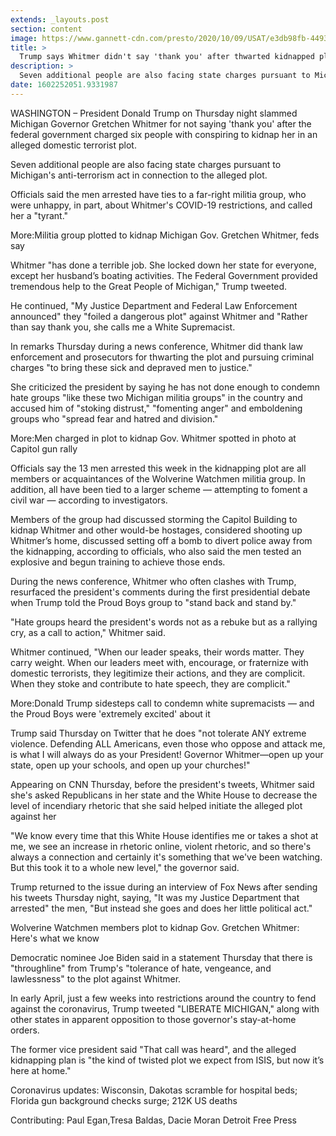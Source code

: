 ```yaml
--- 
extends: _layouts.post 
section: content 
image: https://www.gannett-cdn.com/presto/2020/10/09/USAT/e3db98fb-4493-4779-bd2d-7e0d35c49614-AP_Election_2020_Harris.jpg?crop=3669,2064,x0,y164&width=3200&height=1801&format=pjpg&auto=webp 
title: > 
  Trump says Whitmer didn't say 'thank you' after thwarted kidnapped plot. She did thank law enforcement 
description: > 
  Seven additional people are also facing state charges pursuant to Michigan's anti-terrorism act in connection to the alleged plot.More:Militia group plotted to kidnap Michigan Gov.The Federal Government provided tremendous help to the Great People of Michigan," Trump tweeted.He continued, "My Justice Department and Federal Law Enforcement announced" they "foiled a dangerous plot" against Whitmer and "Rather than say thank you, she calls me a White Supremacist.In remarks Thursday during a news conference, Whitmer did thank law enforcement and prosecutors for thwarting the plot and pursuing criminal charges "to bring these sick and depraved men to justice." 
date: 1602252051.9331987 
--- 
```

WASHINGTON – President Donald Trump on Thursday night slammed Michigan Governor Gretchen Whitmer for not saying 'thank you' after the federal government charged six people with conspiring to kidnap her in an alleged domestic terrorist plot.

Seven additional people are also facing state charges pursuant to Michigan's anti-terrorism act in connection to the alleged plot.

Officials said the men arrested have ties to a far-right militia group, who were unhappy, in part, about Whitmer's COVID-19 restrictions, and called her a "tyrant."

More:Militia group plotted to kidnap Michigan Gov. Gretchen Whitmer, feds say

Whitmer "has done a terrible job. She locked down her state for everyone, except her husband’s boating activities. The Federal Government provided tremendous help to the Great People of Michigan," Trump tweeted.

He continued, "My Justice Department and Federal Law Enforcement announced" they "foiled a dangerous plot" against Whitmer and "Rather than say thank you, she calls me a White Supremacist.

In remarks Thursday during a news conference, Whitmer did thank law enforcement and prosecutors for thwarting the plot and pursuing criminal charges "to bring these sick and depraved men to justice."

She criticized the president by saying he has not done enough to condemn hate groups "like these two Michigan militia groups" in the country and accused him of "stoking distrust," "fomenting anger" and emboldening groups who "spread fear and hatred and division."

More:Men charged in plot to kidnap Gov. Whitmer spotted in photo at Capitol gun rally

Officials say the 13 men arrested this week in the kidnapping plot are all members or acquaintances of the Wolverine Watchmen militia group. In addition, all have been tied to a larger scheme — attempting to foment a civil war — according to investigators.

Members of the group had discussed storming the Capitol Building to kidnap Whitmer and other would-be hostages, considered shooting up Whitmer’s home, discussed setting off a bomb to divert police away from the kidnapping, according to officials, who also said the men tested an explosive and begun training to achieve those ends.

During the news conference, Whitmer who often clashes with Trump, resurfaced the president's comments during the first presidential debate when Trump told the Proud Boys group to "stand back and stand by."

"Hate groups heard the president's words not as a rebuke but as a rallying cry, as a call to action," Whitmer said.

Whitmer continued, "When our leader speaks, their words matter. They carry weight. When our leaders meet with, encourage, or fraternize with domestic terrorists, they legitimize their actions, and they are complicit. When they stoke and contribute to hate speech, they are complicit."

More:Donald Trump sidesteps call to condemn white supremacists — and the Proud Boys were 'extremely excited' about it

Trump said Thursday on Twitter that he does "not tolerate ANY extreme violence. Defending ALL Americans, even those who oppose and attack me, is what I will always do as your President! Governor Whitmer—open up your state, open up your schools, and open up your churches!"

Appearing on CNN Thursday, before the president's tweets, Whitmer said she's asked Republicans in her state and the White House to decrease the level of incendiary rhetoric that she said helped initiate the alleged plot against her

"We know every time that this White House identifies me or takes a shot at me, we see an increase in rhetoric online, violent rhetoric, and so there's always a connection and certainly it's something that we've been watching. But this took it to a whole new level," the governor said.

Trump returned to the issue during an interview of Fox News after sending his tweets Thursday night, saying, "It was my Justice Department that arrested" the men, "But instead she goes and does her little political act."

Wolverine Watchmen members plot to kidnap Gov. Gretchen Whitmer: Here's what we know

Democratic nominee Joe Biden said in a statement Thursday that there is "throughline" from Trump's "tolerance of hate, vengeance, and lawlessness" to the plot against Whitmer.

In early April, just a few weeks into restrictions around the country to fend against the coronavirus, Trump tweeted "LIBERATE MICHIGAN," along with other states in apparent opposition to those governor's stay-at-home orders.

The former vice president said "That call was heard", and the alleged kidnapping plan is "the kind of twisted plot we expect from ISIS, but now it’s here at home."

Coronavirus updates: Wisconsin, Dakotas scramble for hospital beds; Florida gun background checks surge; 212K US deaths

Contributing: Paul Egan,Tresa Baldas, Dacie Moran Detroit Free Press